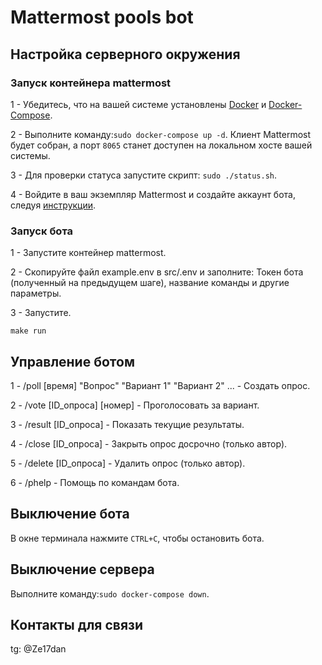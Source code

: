 # Mattermost pools bot

## Настройка серверного окружения

### Запуск контейнера mattermost

1 - Убедитесь, что на вашей системе установлены [Docker](https://www.docker.com/get-started) и [Docker-Compose](https://docs.docker.com/compose/install/).

2 - Выполните команду:`sudo docker-compose up -d`. Клиент Mattermost будет собран, а порт `8065` станет доступен на локальном хосте вашей системы.

3 - Для проверки статуса запустите скрипт: `sudo ./status.sh`.

4 - Войдите в ваш экземпляр Mattermost и создайте аккаунт бота, следуя [инструкции](https://developers.mattermost.com/integrate/reference/bot-accounts/).

### Запуск бота

1 - Запустите контейнер mattermost.

2 - Скопируйте файл example.env в src/.env и заполните: Токен бота (полученный на предыдущем шаге), название команды и другие параметры.

3 - Запустите.

```
make run
```

## Управление ботом

1 - /poll [время] "Вопрос" "Вариант 1" "Вариант 2" ... - Создать опрос.

2 - /vote [ID_опроса] [номер] - Проголосовать за вариант.

3 - /result [ID_опроса] - Показать текущие результаты.

4 - /close [ID_опроса] - Закрыть опрос досрочно (только автор).

5 - /delete [ID_опроса] - Удалить опрос (только автор).

6 - /phelp - Помощь по командам бота.

## Выключение бота

В окне терминала нажмите `CTRL+C`, чтобы остановить бота.

## Выключение сервера

Выполните команду:`sudo docker-compose down`.

## Контакты для связи

tg: @Ze17dan


